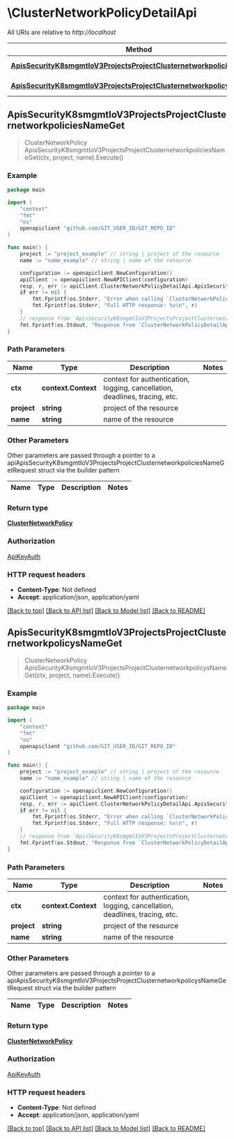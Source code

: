 # \ClusterNetworkPolicyDetailApi

All URIs are relative to *http://localhost*

Method | HTTP request | Description
------------- | ------------- | -------------
[**ApisSecurityK8smgmtIoV3ProjectsProjectClusternetworkpoliciesNameGet**](ClusterNetworkPolicyDetailApi.md#ApisSecurityK8smgmtIoV3ProjectsProjectClusternetworkpoliciesNameGet) | **Get** /apis/security.k8smgmt.io/v3/projects/{project}/clusternetworkpolicies/{name} | 
[**ApisSecurityK8smgmtIoV3ProjectsProjectClusternetworkpolicysNameGet**](ClusterNetworkPolicyDetailApi.md#ApisSecurityK8smgmtIoV3ProjectsProjectClusternetworkpolicysNameGet) | **Get** /apis/security.k8smgmt.io/v3/projects/{project}/clusternetworkpolicys/{name} | 



## ApisSecurityK8smgmtIoV3ProjectsProjectClusternetworkpoliciesNameGet

> ClusterNetworkPolicy ApisSecurityK8smgmtIoV3ProjectsProjectClusternetworkpoliciesNameGet(ctx, project, name).Execute()





### Example

```go
package main

import (
    "context"
    "fmt"
    "os"
    openapiclient "github.com/GIT_USER_ID/GIT_REPO_ID"
)

func main() {
    project := "project_example" // string | project of the resource
    name := "name_example" // string | name of the resource

    configuration := openapiclient.NewConfiguration()
    apiClient := openapiclient.NewAPIClient(configuration)
    resp, r, err := apiClient.ClusterNetworkPolicyDetailApi.ApisSecurityK8smgmtIoV3ProjectsProjectClusternetworkpoliciesNameGet(context.Background(), project, name).Execute()
    if err != nil {
        fmt.Fprintf(os.Stderr, "Error when calling `ClusterNetworkPolicyDetailApi.ApisSecurityK8smgmtIoV3ProjectsProjectClusternetworkpoliciesNameGet``: %v\n", err)
        fmt.Fprintf(os.Stderr, "Full HTTP response: %v\n", r)
    }
    // response from `ApisSecurityK8smgmtIoV3ProjectsProjectClusternetworkpoliciesNameGet`: ClusterNetworkPolicy
    fmt.Fprintf(os.Stdout, "Response from `ClusterNetworkPolicyDetailApi.ApisSecurityK8smgmtIoV3ProjectsProjectClusternetworkpoliciesNameGet`: %v\n", resp)
}
```

### Path Parameters


Name | Type | Description  | Notes
------------- | ------------- | ------------- | -------------
**ctx** | **context.Context** | context for authentication, logging, cancellation, deadlines, tracing, etc.
**project** | **string** | project of the resource | 
**name** | **string** | name of the resource | 

### Other Parameters

Other parameters are passed through a pointer to a apiApisSecurityK8smgmtIoV3ProjectsProjectClusternetworkpoliciesNameGetRequest struct via the builder pattern


Name | Type | Description  | Notes
------------- | ------------- | ------------- | -------------



### Return type

[**ClusterNetworkPolicy**](ClusterNetworkPolicy.md)

### Authorization

[ApiKeyAuth](../README.md#ApiKeyAuth)

### HTTP request headers

- **Content-Type**: Not defined
- **Accept**: application/json, application/yaml

[[Back to top]](#) [[Back to API list]](../README.md#documentation-for-api-endpoints)
[[Back to Model list]](../README.md#documentation-for-models)
[[Back to README]](../README.md)


## ApisSecurityK8smgmtIoV3ProjectsProjectClusternetworkpolicysNameGet

> ClusterNetworkPolicy ApisSecurityK8smgmtIoV3ProjectsProjectClusternetworkpolicysNameGet(ctx, project, name).Execute()





### Example

```go
package main

import (
    "context"
    "fmt"
    "os"
    openapiclient "github.com/GIT_USER_ID/GIT_REPO_ID"
)

func main() {
    project := "project_example" // string | project of the resource
    name := "name_example" // string | name of the resource

    configuration := openapiclient.NewConfiguration()
    apiClient := openapiclient.NewAPIClient(configuration)
    resp, r, err := apiClient.ClusterNetworkPolicyDetailApi.ApisSecurityK8smgmtIoV3ProjectsProjectClusternetworkpolicysNameGet(context.Background(), project, name).Execute()
    if err != nil {
        fmt.Fprintf(os.Stderr, "Error when calling `ClusterNetworkPolicyDetailApi.ApisSecurityK8smgmtIoV3ProjectsProjectClusternetworkpolicysNameGet``: %v\n", err)
        fmt.Fprintf(os.Stderr, "Full HTTP response: %v\n", r)
    }
    // response from `ApisSecurityK8smgmtIoV3ProjectsProjectClusternetworkpolicysNameGet`: ClusterNetworkPolicy
    fmt.Fprintf(os.Stdout, "Response from `ClusterNetworkPolicyDetailApi.ApisSecurityK8smgmtIoV3ProjectsProjectClusternetworkpolicysNameGet`: %v\n", resp)
}
```

### Path Parameters


Name | Type | Description  | Notes
------------- | ------------- | ------------- | -------------
**ctx** | **context.Context** | context for authentication, logging, cancellation, deadlines, tracing, etc.
**project** | **string** | project of the resource | 
**name** | **string** | name of the resource | 

### Other Parameters

Other parameters are passed through a pointer to a apiApisSecurityK8smgmtIoV3ProjectsProjectClusternetworkpolicysNameGetRequest struct via the builder pattern


Name | Type | Description  | Notes
------------- | ------------- | ------------- | -------------



### Return type

[**ClusterNetworkPolicy**](ClusterNetworkPolicy.md)

### Authorization

[ApiKeyAuth](../README.md#ApiKeyAuth)

### HTTP request headers

- **Content-Type**: Not defined
- **Accept**: application/json, application/yaml

[[Back to top]](#) [[Back to API list]](../README.md#documentation-for-api-endpoints)
[[Back to Model list]](../README.md#documentation-for-models)
[[Back to README]](../README.md)

